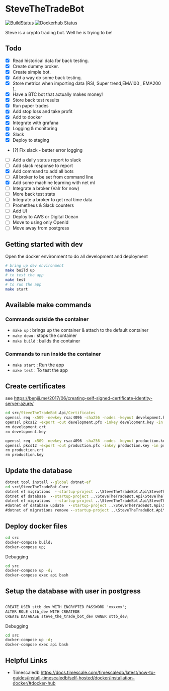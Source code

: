 # SteveTheTradeBot

[![BuildStatus](https://github.com/rolfwessels/SteveTheTradeBot/actions/workflows/github-action.yml/badge.svg)](https://github.com/rolfwessels/SteveTheTradeBot/actions)
[![Dockerhub Status](https://img.shields.io/badge/dockerhub-ok-blue.svg)](https://hub.docker.com/r/rolfwessels/steve-the-trade-bot/)

Steve is a crypto trading bot. Well he is trying to be!

## Todo

- [x] Read historical data for back testing.
- [x] Create dummy broker.
- [x] Create simple bot.
- [x] Add a way do some back testing.
- [x] Store metrics when importing data [RSI, Super trend,EMA100 , EMA200 ].
- [x] Have a BTC bot that actually makes money!
- [x] Store back test results
- [x] Run paper trades
- [x] Add stop loss and take profit
- [x] Add to docker
- [x] Integrate with grafana
- [x] Logging & monitoring
- [x] Slack
- [x] Deploy to staging
- [?] Fix slack - better error logging
- [ ] Add a daily status report to slack
- [ ] Add slack response to report
- [x] Add command to add all bots
- [ ] All broker to be set from command line
- [x] Add some machine learning with net ml
- [ ] Integrate a broker (Valr for now)
- [ ] More back test stats
- [ ] Integrate a broker to get real time data
- [ ] Prometheus & Slack counters
- [ ] Add UI
- [ ] Deploy to AWS or Digital Ocean
- [ ] Move to using only OpenId
- [ ] Move away from postgress

## Getting started with dev

Open the docker environment to do all development and deployment

```bash
# bring up dev environment
make build up
# to test the app
make test
# to run the app
make start
```

## Available make commands

### Commands outside the container

- `make up` : brings up the container & attach to the default container
- `make down` : stops the container
- `make build` : builds the container

### Commands to run inside the container

- `make start` : Run the app
- `make test` : To test the app

## Create certificates

see <https://benjii.me/2017/06/creating-self-signed-certificate-identity-server-azure/>

```cmd
cd src/SteveTheTradeBot.Api/Certificates
openssl req -x509 -newkey rsa:4096 -sha256 -nodes -keyout development.key -out development.crt -subj "/CN=localhost" -days 3650
openssl pkcs12 -export -out development.pfx -inkey development.key -in development.crt -certfile development.crt
rm development.crt
rm development.key

openssl req -x509 -newkey rsa:4096 -sha256 -nodes -keyout production.key -out production.crt -subj "/CN=localhost" -days 3650
openssl pkcs12 -export -out production.pfx -inkey production.key -in production.crt -certfile production.crt
rm production.crt
rm production.key
```

## Update the database

```cmd
dotnet tool install --global dotnet-ef
cd src\SteveTheTradeBot.Core
dotnet ef migrations  --startup-project ..\SteveTheTradeBot.Api\SteveTheTradeBot.Api.csproj add AddStrategy
dotnet ef database  --startup-project ..\SteveTheTradeBot.Api\SteveTheTradeBot.Api.csproj update
dotnet ef migrations  --startup-project ..\SteveTheTradeBot.Api\SteveTheTradeBot.Api.csproj list
#dotnet ef database update  --startup-project ..\SteveTheTradeBot.Api\SteveTheTradeBot.Api.csproj 20210719165547_AddMetricMapping
#dotnet ef migrations remove --startup-project ..\SteveTheTradeBot.Api\SteveTheTradeBot.Api.csproj

```

## Deploy docker files

```cmd
cd src
docker-compose build;
docker-compose up;
```

Debugging

```cmd
cd src
docker-compose up -d;
docker-compose exec api bash
```

## Setup the database with user in postgress

```cmd

CREATE USER sttb_dev WITH ENCRYPTED PASSWORD 'xxxxxx';
ALTER ROLE sttb_dev WITH CREATEDB
CREATE DATABASE steve_the_trade_bot_dev OWNER sttb_dev;

```

Debugging

```cmd
cd src
docker-compose up -d;
docker-compose exec api bash
```

## Helpful Links

- Timescaledb <https://docs.timescale.com/timescaledb/latest/how-to-guides/install-timescaledb/self-hosted/docker/installation-docker/#docker-hub>
